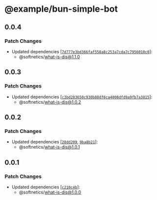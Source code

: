 # @example/bun-simple-bot

## 0.0.4

### Patch Changes

- Updated dependencies [[`7d777e3bd366faf558a8c253a7cda7c7956010c0`](https://github.com/softnetics/what-is-dis/commit/7d777e3bd366faf558a8c253a7cda7c7956010c0)]:
  - @softnetics/what-is-dis@1.1.0

## 0.0.3

### Patch Changes

- Updated dependencies [[`c3bd283650c930b88df6ca4008dfd9a9fb7a3815`](https://github.com/softnetics/what-is-dis/commit/c3bd283650c930b88df6ca4008dfd9a9fb7a3815)]:
  - @softnetics/what-is-dis@1.0.2

## 0.0.2

### Patch Changes

- Updated dependencies [[`28dd209`](https://github.com/softnetics/what-is-dis/commit/28dd209298cd6bce47e9a06fa469ca6f67c08a13), [`9ba8b21`](https://github.com/softnetics/what-is-dis/commit/9ba8b213bfd446254b88467fd0207f409f01ea60)]:
  - @softnetics/what-is-dis@1.0.1

## 0.0.1

### Patch Changes

- Updated dependencies [[`c210c4b`](https://github.com/softnetics/what-is-dis/commit/c210c4b975221576f29f2603dd65735d5ec4e0c8)]:
  - @softnetics/what-is-dis@1.0.0
